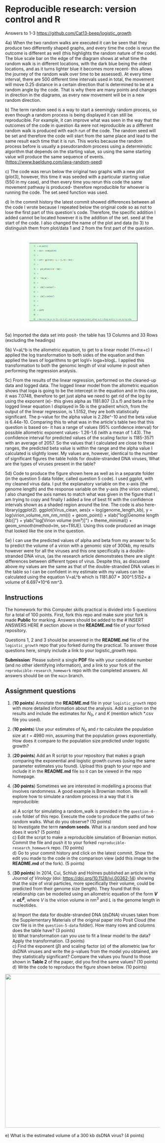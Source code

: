 # Reproducible research: version control and R

Answers to 1-3 https://github.com/Cat13-beep/logistic_growth

4a) When the two random walks are executed it can be seen that they produce two differently shaped graphs, and every time the code is rerun the outcome is different as well (this highlights the random nature of the code). The blue scale bar on the edge of the diagram shows at what time the random walk is in different locations, with the dark blue being the oldest locations, and as it turns lighter blue it becomes more recent- this allows the journey of the random walk over time to be assessed). At every time interval, there are 500 different time intervals used in total, the movement will move 0.25 distance in a certain direction that is determined to be at a random angle by the code. That is why there are many points and changes in direction in the diagrams, as every new movement will be in a new random direction.

b) The term random seed is a way to start a seemingly random process, so even though a random process is being displayed it can still be reproducible. For example, it can improve what was seen in the way that the outcomes of the code in question 4a were not reproducible as a different random walk is produced with each run of the code. The random seed will be set and therefore the code will start from the same place and lead to the same result each time that it is run. This works because the random process before is usually a pseudorandom process using a deterministic algorithm that depends on the starting value, so using the same starting value will produce the same sequence of events. (https://www.baeldung.com/java-random-seed)

c) The code was rerun below the original two graphs with a new plot (plot3), however, this time it was seeded with a particular starting value (550 in my case), and then every time you rerun this code the same movement pathway is produced- therefore reproducible for whoever is running the code. The set.seed function was used.

d) In the commit history the latest commit showed differences between all the code I wrote because I repeated below the original code so as not to lose the first part of this question's code. Therefore, the specific addition I added cannot be located however it is the addition of the set. seed at the start of the code. I also changed the name of the plot and data (to 3) to distinguish them from plot/data 1 and 2 from the first part of the question. 

<p align="center">
<img src="https://github.com/Cat13-beep/reproducible-research_homework/blob/main/question-4-code/Question%204%20image.png" width="400" height="300">
</p>

5a) Imported the data set into posit- the table has 13 Columns and 33 Rows (excluding the headings)

5b) V=aL^b is the allometric equation, to get to a linear model (Y=mx+c) I applied the log transformation to both sides of the equation and then applied the laws of logarithms to get logV= loga+blogL. I applied this transformation to both the genomic length of viral volume in posit when performing the regression analysis.

5c) From the results of the linear regression, performed on the cleaned-up data and logged data. The logged linear model from the allometric equation shows that loga is going to be the intercept in the equation and in this case, it was 7.0748, therefore to get just alpha we need to get rid of the log by using the exponent (e)- this gives alpha as 1181.807 (3.s.f) and beta in the logged linear equation I displayed in 5b is the gradient which, from the output of the linear regression, is 1.5152, they are both statistically significant. The p-value for the alpha value is 2.28e^-10 and the beta value is 6.44e-10. Comparing this to what was in the article's table two that this question is based on- it has a range of values (95% confidence interval) for possible allometric exponent values- 1.26-1.6 (with a mean of 1.43). The confidence interval for predicted values of the scaling factor is 1185-3571 with an average of 2057. So the values that I calculated are close to these ranges, the predicted beta value is within the range and the alpha value I calculated is slightly lower.
My values are, however, identical to the number of significant figures the table holds for double-stranded DNA viruses, What are the types of viruses present in the table?

5d) Code to produce the figure shown here as well as in a separate folder (in the question 5 data folder, called question 5 code). I used ggplot, with my cleaned virus data. I put the explanatory variable on the x-axis (the genome length) and the response variable on the y-axis (the virion volume), I also changed the axis names to match what was given in the figure that I am trying to copy and finally I added a line of best fit with the confidence intervals shown as a shaded region around the line. The code is also here- library(ggplot2). ggplot(Virus_clean, 
 aes(x = log(genome_length_kb), y = log(virion_volume_nm_nm_nm))) + geom_point() + xlab("log[Genome length (kb)]") + ylab("log[Virion volume (nm³)]") + theme_minimal() +
 geom_smooth(method=lm, se=TRUE). Using this code produced an image that looked like the one in the question.
 
5e) I can use the predicted values of alpha and beta from my answer to 5c to predict the volume of a virion with a genomic size of 300kb, my results however were for all the viruses and this one specifically is a double-stranded DNA virus, (as the research article demonstrates there are slight differences between different types of virus. Despite this, as discussed above my values are the same as that of the double-stranded DNA values in the table so I can be confident in my estimate with my values can be calculated using the equation V=aL^b which is 1181.807 * 300^1.5152= a volume of 6.697*10^6 nm^3.


## Instructions

The homework for this Computer skills practical is divided into 5 questions for a total of 100 points. First, fork this repo and make sure your fork is made **Public** for marking. Answers should be added to the # INSERT ANSWERS HERE # section above in the **README.md** file of your forked repository.

Questions 1, 2 and 3 should be answered in the **README.md** file of the `logistic_growth` repo that you forked during the practical. To answer those questions here, simply include a link to your logistic_growth repo.

**Submission**: Please submit a single **PDF** file with your candidate number (and no other identifying information), and a link to your fork of the `reproducible-research_homework` repo with the completed answers. All answers should be on the `main` branch.

## Assignment questions 

1) (**10 points**) Annotate the **README.md** file in your `logistic_growth` repo with more detailed information about the analysis. Add a section on the results and include the estimates for $N_0$, $r$ and $K$ (mention which *.csv file you used).
   
2) (**10 points**) Use your estimates of $N_0$ and $r$ to calculate the population size at $t$ = 4980 min, assuming that the population grows exponentially. How does it compare to the population size predicted under logistic growth? 

3) (**20 points**) Add an R script to your repository that makes a graph comparing the exponential and logistic growth curves (using the same parameter estimates you found). Upload this graph to your repo and include it in the **README.md** file so it can be viewed in the repo homepage.
   
4) (**30 points**) Sometimes we are interested in modelling a process that involves randomness. A good example is Brownian motion. We will explore how to simulate a random process in a way that it is reproducible:

   a) A script for simulating a random_walk is provided in the `question-4-code` folder of this repo. Execute the code to produce the paths of two random walks. What do you observe? (10 points) \
   b) Investigate the term **random seeds**. What is a random seed and how does it work? (5 points) \
   c) Edit the script to make a reproducible simulation of Brownian motion. Commit the file and push it to your forked `reproducible-research_homework` repo. (10 points) \
   d) Go to your commit history and click on the latest commit. Show the edit you made to the code in the comparison view (add this image to the **README.md** of the fork). (5 points) 

5) (**30 points**) In 2014, Cui, Schlub and Holmes published an article in the *Journal of Virology* (doi: https://doi.org/10.1128/jvi.00362-14) showing that the size of viral particles, more specifically their volume, could be predicted from their genome size (length). They found that this relationship can be modelled using an allometric equation of the form **$`V = \alpha L^{\beta}`$**, where $`V`$ is the virion volume in nm<sup>3</sup> and $`L`$ is the genome length in nucleotides.

   a) Import the data for double-stranded DNA (dsDNA) viruses taken from the Supplementary Materials of the original paper into Posit Cloud (the csv file is in the `question-5-data` folder). How many rows and columns does the table have? (3 points)\
   b) What transformation can you use to fit a linear model to the data? Apply the transformation. (3 points) \
   c) Find the exponent ($\beta$) and scaling factor ($\alpha$) of the allometric law for dsDNA viruses and write the p-values from the model you obtained, are they statistically significant? Compare the values you found to those shown in **Table 2** of the paper, did you find the same values? (10 points) \
   d) Write the code to reproduce the figure shown below. (10 points) 

  <p align="center">
     <img src="https://github.com/josegabrielnb/reproducible-research_homework/blob/main/question-5-data/allometric_scaling.png" width="600" height="500">
  </p>

  e) What is the estimated volume of a 300 kb dsDNA virus? (4 points) 
